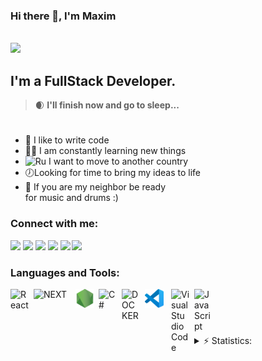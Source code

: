 ### Hi there 👋, I'm Maxim
\
![](https://komarev.com/ghpvc/?username=buttercuper777&color=dc143c)

## I'm a FullStack Developer.
 >🌒 <strong>I'll finish now and go to sleep...</strong>
 #
<ul>
    <li>💪 I like to write code</li>
    <li>👩‍💻  I am constantly learning new things</li>
    <li><img src="https://img.icons8.com/plasticine/452/russian-federation.png" height=20px alt="Ru" styles="margin: 10px"> 
    I want to move to another country</li>
    <li>🕖Looking for time to bring my ideas to life</li>
    <li>🥁 If you are my neighbor be ready<br>for music and drums :)</li>
</ul>

### <strong>Connect with me:</strong>
[<img src="https://res.cloudinary.com/dmj1kropp/image/upload/v1646353669/svgviewer-output_6_n0tjjz.svg" width="36px" styles="float: left">][telegram]
[<img src="https://res.cloudinary.com/dmj1kropp/image/upload/v1646354531/svgviewer-output_8_1_1_fxpuoa.svg" width="36px" styles="float: left">][instagram]
[<img src="https://res.cloudinary.com/dmj1kropp/image/upload/v1646354199/svgviewer-output_7_1_iojifg.svg" width="35px" styles="float: left">][vk]
[<img src="https://res.cloudinary.com/dmj1kropp/image/upload/v1646354666/svgviewer-output_9_1_eh2qit.png" width="36px" styles="float: left">][linkedin]
[<img src="https://res.cloudinary.com/dmj1kropp/image/upload/v1646354812/Group_4_bh8fkb.png" width="36px"/>][website]
[<img src="https://res.cloudinary.com/dmj1kropp/image/upload/v1646354926/Group_4_1_zhphle.png" width="36px" style="margin-left:-2px"/>][hh]
<br />

### <strong>Languages and Tools:</strong>

<img align="left" alt="React" width="30px" src="https://res.cloudinary.com/dmj1kropp/image/upload/v1646351806/svgviewer-output_1_ud7uof.svg" style="margin-right:7px; float: left"/>
<img align="left" alt="NEXT" width="60px" src="https://res.cloudinary.com/dmj1kropp/image/upload/v1646351639/svgviewer-output_1_hrwlfd.svg"
style="margin-right:7px; float: left"/>
<img align="left" alt="Node.js" width="30px" src="https://raw.githubusercontent.com/github/explore/80688e429a7d4ef2fca1e82350fe8e3517d3494d/topics/nodejs/nodejs.png" style="margin-right:7px; float: left"/>
<img align="left" alt="C#" width="30px" src="https://res.cloudinary.com/dmj1kropp/image/upload/v1646352172/svgviewer-output_3_olfo08.svg"
style="margin-right:7px; float: left"/>
<img align="left" alt="DOCKER" width="30px" src="https://res.cloudinary.com/dmj1kropp/image/upload/v1646352292/svgviewer-output_4_zmb7iu.svg"
style="margin-right:7px; float: left"/>
<img align="left" alt="Visual Studio Code" width="30px" src="https://raw.githubusercontent.com/github/explore/80688e429a7d4ef2fca1e82350fe8e3517d3494d/topics/visual-studio-code/visual-studio-code.png" style="margin-right:12px; float: left"/>
<img align="left" alt="Visual Studio Code" width="30px" src="https://res.cloudinary.com/dmj1kropp/image/upload/v1646352755/rider_logo_300x300_eg3lfz.png" style="margin-right:7px; float: left"/>
<img align="left" alt="JavaScript" width="26px" src="https://res.cloudinary.com/dmj1kropp/image/upload/v1646352537/svgviewer-output_5_qhvlpt.svg" />
<br><br>

#
<details>
  <summary>⚡ Statistics:</summary>
   <img align="left" alt="codeSTACKr's GitHub Stats" src="https://github-readme-stats.vercel.app/api/top-langs/?username=Buttercuper777&langs_count=8&layout=compact" />
    <br />
    <img align="left" alt="codeSTACKr's GitHub Stats" src="https://github-readme-stats.vercel.app/api?username=Buttercuper777&show_icons=true" />
</details>

[website]: http://sunnyweather.ru/
[telegram]: https://t.me/maa_xim/
[linkedin]: https://www.linkedin.com/in/maxim-krupin-573461233/
[instagram]: https://www.instagram.com/maa_xim_/
[vk]: https://vk.com/porkery
[hh]: https://hh.ru/resume/af1ff572ff036fd6a10039ed1f7134696d6856